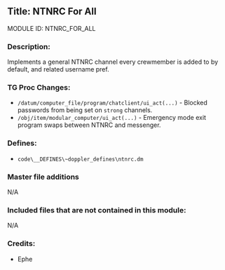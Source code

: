 ## Title: NTNRC For All

MODULE ID: NTNRC_FOR_ALL

### Description:

Implements a general NTNRC channel every crewmember is added to by default, and related username pref.

### TG Proc Changes:

- `/datum/computer_file/program/chatclient/ui_act(...)` - Blocked passwords from being set on `strong` channels.
- `/obj/item/modular_computer/ui_act(...)` - Emergency mode exit program swaps between NTNRC and messenger.

### Defines:

- `code\__DEFINES\~doppler_defines\ntnrc.dm`

### Master file additions

N/A

### Included files that are not contained in this module:

N/A

### Credits:

- Ephe
